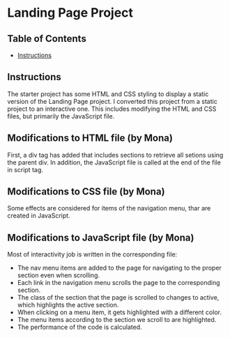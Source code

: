 # Landing Page Project

## Table of Contents

* [Instructions](#instructions)

## Instructions

The starter project has some HTML and CSS styling to display a static version of the Landing Page project. I converted this project from a static project to an interactive one. This includes modifying the HTML and CSS files, but primarily the JavaScript file.

## Modifications to HTML file (by Mona)
First, a div tag has added that includes sections to retrieve all setions using the parent div. In addition, the JavaScript file is called at the end of the file in script tag.

## Modifications to CSS file (by Mona)
Some effects are considered for items of the navigation menu, thar are created in JavaScript.

## Modifications to JavaScript file (by Mona)
Most of interactivity job is written in the corresponding file:
- The nav menu items are added to the page for navigating to the proper section even when scrolling.
- Each link in the navigation menu scrolls the page to the corresponding section.
- The class of the section that the page is scrolled to changes to active, which highlights the active section.
- When clicking on a menu item, it gets highlighted with a different color.
- The menu items according to the section we scroll to are highlighted.
- The performance of the code is calculated.
